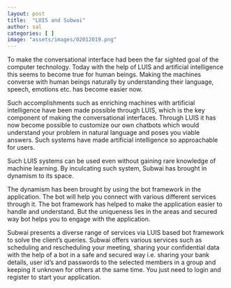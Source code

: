 ```yaml
---
layout: post
title:  "LUIS and Subwai"
author: sal
categories: [ ]
image: "assets/images/02012019.png"
---
```

To make the conversational interface had been the far sighted goal of the computer technology. Today with the help of LUIS and artificial intelligence this seems to become true for human beings. Making the machines converse with human beings naturally by understanding their language, speech, emotions etc. has become easier now.

Such accomplishments such as enriching machines with artificial intelligence have been made possible through LUIS, which is the key component of making the conversational interfaces. Through LUIS it has now become possible to customize our own chatbots which would understand your problem in natural language and poses you viable answers. Such systems have made artificial intelligence so approachable for users.

Such LUIS systems can be used even without gaining rare knowledge of machine learning. By inculcating such system, Subwai has brought in dynamism to its space. 

The dynamism has been brought by using the bot framework in the application. The bot will help you connect with various different services through it. The bot framework has helped to make the application easier to handle and understand. But the uniqueness lies in the areas and secured way bot helps you to engage with the application.

Subwai presents a diverse range of services via LUIS based bot framework to solve the client’s queries. Subwai  offers various services such as scheduling and rescheduling your meeting, sharing your confidential data with the  help of a bot in a safe and secured way i.e. sharing your bank details, user id’s and passwords to the selected members in a group and keeping it unknown for others at the same time. You just need to login and register to start your application.

